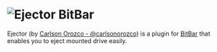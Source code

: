 # ![Ejector](https://github.com/carlsonorozco/bitbar-plugin-ejector) BitBar

Ejector (by [Carlson Orozco - @carlsonorozco](https://twitter.com/carlsonorozco)) is a plugin for [BitBar](https://github.com/carlsonorozco/ejector) that enables you to eject mounted drive easily.